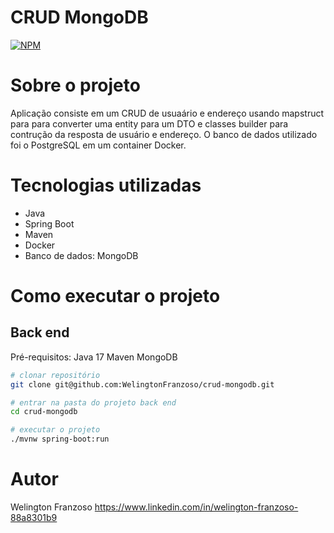 # CRUD MongoDB
[![NPM](https://img.shields.io/npm/l/react)](https://github.com/WelingtonFranzoso/franzoso-agregador-de-investimentos/blob/main/LICENSE) 

# Sobre o projeto

Aplicação consiste em um CRUD de usuaário e endereço usando mapstruct para para converter uma entity para um DTO e classes builder para contrução da resposta de usuário e endereço. O banco de dados utilizado foi o PostgreSQL em um container Docker.

# Tecnologias utilizadas
- Java
- Spring Boot
- Maven
- Docker
- Banco de dados: MongoDB

# Como executar o projeto

## Back end
Pré-requisitos: 
Java 17
Maven
MongoDB

```bash
# clonar repositório
git clone git@github.com:WelingtonFranzoso/crud-mongodb.git

# entrar na pasta do projeto back end
cd crud-mongodb

# executar o projeto
./mvnw spring-boot:run
```

# Autor

Welington Franzoso
https://www.linkedin.com/in/welington-franzoso-88a8301b9
